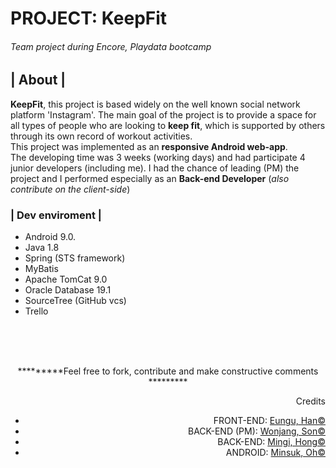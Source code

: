# PROJECT: KeepFit
<h6> Team project during Encore, Playdata bootcamp </h6>

<h2>| About |</h2>
  <p><b>KeepFit</b>, this project is based widely on the well known social network platform 'Instagram'. The main goal of the project is to provide a space for all types of people who are looking to <b>keep fit</b>, which is supported by others through its own record of workout activities.<br/>
  This project was implemented as an <b>responsive Android web-app</b>. <br/>
  The developing time was 3 weeks (working days) and had participate 4 junior developers (including me).
  I had the chance of leading (PM) the project and I performed especially as an <b>Back-end Developer</b> (<i>also contribute on the client-side</i>)<br/>
  
  
 <h3>| Dev enviroment |</h3>
  <ul>
  <li>Android 9.0.</li>
  <li>Java 1.8</li>
  <li>Spring (STS framework)</li>
  <li>MyBatis</li>
  <li>Apache TomCat 9.0</li>
  <li>Oracle Database 19.1</li>
  <li>SourceTree (GitHub vcs)</li>
  <li>Trello</li>
  </ul>
 
 <br/><br/><br/>
 <div align='center'><p>*********Feel free to fork, contribute and make constructive comments *********</p></div>

<div align='right'><p>Credits</p>
<ul>
  <li>FRONT-END: <a href="https://github.com/ehan831/">Eungu, Han&copy;</a></li>
  <li>BACK-END (PM): <a href="https://github.com/filoscoder/">Wonjang, Son&copy;</a></li>
  <li>BACK-END: <a href="https://github.com/hmg612/">Mingi, Hong&copy;</a></li>
  <li>ANDROID: <a href="https://github.com/oggong/">Minsuk, Oh&copy;</a></li>
  </ul>
</div>
